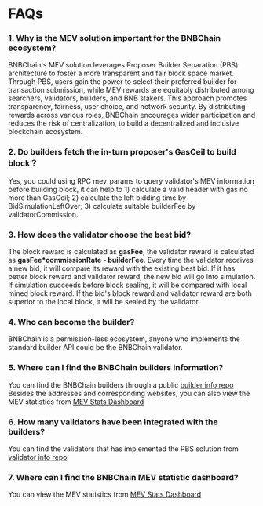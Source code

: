 # FAQs

### 1. Why is the MEV solution important for the BNBChain ecosystem?

   BNBChain's MEV solution leverages Proposer Builder Separation (PBS) 
   architecture to foster a more transparent and fair block space market. 
   Through PBS, users gain the power to select their preferred builder for transaction 
   submission, while MEV rewards are equitably distributed among searchers, validators, builders, and BNB stakers. 
   This approach promotes transparency, fairness, user choice, and network security. 
   By distributing rewards across various roles, BNBChain encourages wider 
   participation and reduces the risk of centralization, to build a decentralized and inclusive blockchain ecosystem.


### 2. Do builders fetch the in-turn proposer's GasCeil to build block？

   Yes, you could using RPC mev_params to query validator's MEV information
   before building block, it can help to 1) calculate a valid header with gas no
   more than GasCeil; 2) calculate the left bidding time by
   BidSimulationLeftOver; 3) calculate suitable builderFee by
   validatorCommission.


### 3. How does the validator choose the best bid?

   The block reward is calculated as **gasFee**, the validator reward is
   calculated as **gasFee*commissionRate - builderFee**. Every
   time the validator receives a new bid, it will compare its reward with
   the existing best bid. If it has better block reward and validator
   reward, the new bid will go into simulation. If simulation succeeds
   before block sealing, it will be compared with local mined block reward.
   If the bid's block reward and validator reward are both superior to the
   local block, it will be sealed by the validator.


### 4. Who can become the builder?

   BNBChain is a permission-less ecosystem, anyone who implements the standard 
   builder API could be the BNBChain validator.

### 5. Where can I find the BNBChain builders information? 
   You can find the BNBChain builders through a public 
   [builder info repo](https://github.com/bnb-chain/bsc-mev-info/tree/main/mainnet/builders) 
   Besides the addresses and corresponding websites, you can also view the MEV statistics 
   from [MEV Stats Dashboard](https://dune.com/bnbchain/bnb-smart-chain-mev-stats)

### 6. How many validators have been integrated with the builders?
   You can find the validators that has implemented the PBS solution from 
   [validator info repo](https://github.com/bnb-chain/bsc-mev-info/tree/main/mainnet/validators)

### 7. Where can I find the BNBChain MEV statistic dashboard? 
   You can view the MEV statistics 
   from [MEV Stats Dashboard](https://dune.com/bnbchain/bnb-smart-chain-mev-stats)
